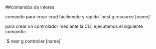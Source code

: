 


##comandos de interes

comando para crear  crud facilmente y rapido
´nest g resource [name]´

para crear un controlador  mediante la CLI, ejecutamos el siguiente comando:

´$ nest g controller [name]´